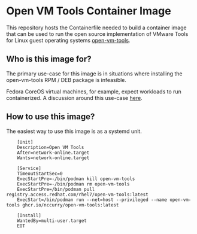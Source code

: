 # Open VM Tools Container Image

This repository hosts the Containerfile needed to build a container image that can be used to run the open source implementation of VMware Tools for Linux guest operating systems [open-vm-tools](https://docs.vmware.com/en/VMware-Tools/11.3.0/com.vmware.vsphere.vmwaretools.doc/GUID-8B6EA5B7-453B-48AA-92E5-DB7F061341D1.html). 

## Who is this image for?

The primary use-case for this image is in situations where installing the open-vm-tools RPM / DEB package is infeasible.

Fedora CoreOS virtual machines, for example, expect workloads to run containerized. A discussion around this use-case [here](https://github.com/coreos/fedora-coreos-tracker/issues/70).
 
## How to use this image?

The easiest way to use this image is as a systemd unit.

```
    [Unit]
    Description=Open VM Tools
    After=network-online.target
    Wants=network-online.target

    [Service]
    TimeoutStartSec=0
    ExecStartPre=-/bin/podman kill open-vm-tools
    ExecStartPre=-/bin/podman rm open-vm-tools
    ExecStartPre=/bin/podman pull registry.access.redhat.com/rhel7/open-vm-tools:latest
    ExecStart=/bin/podman run --net=host --privileged --name open-vm-tools ghcr.io/nccurry/open-vm-tools:latest

    [Install]
    WantedBy=multi-user.target
    EOT
```